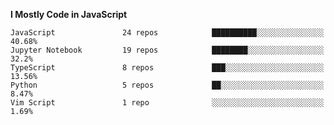 <!--START_SECTION:waka-->
**I Mostly Code in JavaScript** 

```text
JavaScript               24 repos            ██████████░░░░░░░░░░░░░░░   40.68% 
Jupyter Notebook         19 repos            ████████░░░░░░░░░░░░░░░░░   32.2% 
TypeScript               8 repos             ███░░░░░░░░░░░░░░░░░░░░░░   13.56% 
Python                   5 repos             ██░░░░░░░░░░░░░░░░░░░░░░░   8.47% 
Vim Script               1 repo              ░░░░░░░░░░░░░░░░░░░░░░░░░   1.69%

```



<!--END_SECTION:waka-->

<!--
**poboisvert/poboisvert** is a ✨ _special_ ✨ repository because its `README.md` (this file) appears on your GitHub profile.

Here are some ideas to get you started:

- 🔭 I’m currently working on ...
- 🌱 I’m currently learning ...
- 👯 I’m looking to collaborate on ...
- 🤔 I’m looking for help with ...
- 💬 Ask me about ...
- 📫 How to reach me: ...
- 😄 Pronouns: ...
- ⚡ Fun fact: ...
-->
